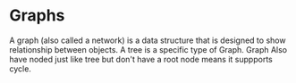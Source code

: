 # Graphs

A graph (also called a network) is a data structure that is designed to show relationship between objects. A tree is a specific type of Graph.
Graph Also have noded just like tree but don't have a root node means it suppports cycle.
